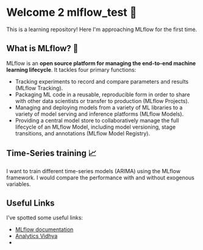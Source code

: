 # Welcome 2 mlflow_test 👋
This is a learning repository! Here I'm approaching MLflow for the first time.

## What is MLflow? 🦾
MLflow is an **open source platform for managing the end-to-end machine learning lifecycle**. It tackles four primary functions:

- Tracking experiments to record and compare parameters and results (MLflow Tracking). 
- Packaging ML code in a reusable, reproducible form in order to share with other data scientists or transfer to production (MLflow Projects). 
- Managing and deploying models from a variety of ML libraries to a variety of model serving and inference platforms (MLflow Models). 
- Providing a central model store to collaboratively manage the full lifecycle of an MLflow Model, including model versioning, stage transitions, and annotations (MLflow Model Registry).


## Time-Series training 📈
I want to train different time-series models (ARIMA) using the MLflow framework.
I would compare the performance with and without exogenous variables.

## Useful Links

I've spotted some useful links:
- [MLflow documentation](https://www.mlflow.org/docs/latest/index.html)
- [Analytics Vidhya](https://www.analyticsvidhya.com/blog/2021/07/machine-learning-workflow-using-mlflow-a-beginners-guide/)
- 
